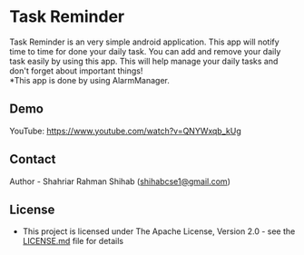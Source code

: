 # Task Reminder
Task Reminder is an very simple android application. This app will notify time to time for done your daily task. You can add and remove your daily task easily by using this app. This will help manage your daily tasks and don't forget about important things!  
*This app is done by using AlarmManager.  


## Demo

YouTube: https://www.youtube.com/watch?v=QNYWxqb_kUg


## Contact

Author - Shahriar Rahman Shihab ([shihabcse1@gmail.com](mailto:shihabcse1@gmail.com))


## License

* This project is licensed under The Apache License, Version 2.0 - see the [LICENSE.md](/LICENSE) file for details
